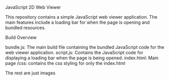 JavaScript 2D Web Viewer

This repository contains a simple JavaScript web viewer application. The main features include a loading bar for when the page is opening and bundled resources.

Build Overview

bundle.js: The main build file containing the bundled JavaScript code for the web viewer application.
script.js: Contains the JavaScript code for displaying a loading bar when the page is being opened.
index.html: Main page
/css: contains the css styling for only the index.html

The rest are just images

